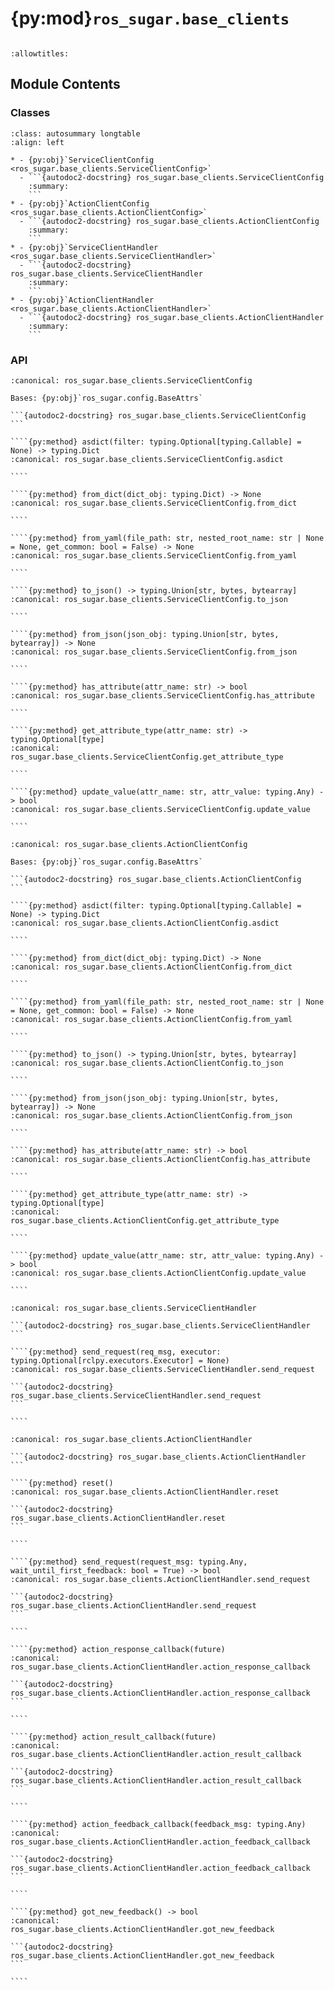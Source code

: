 # {py:mod}`ros_sugar.base_clients`

```{py:module} ros_sugar.base_clients
```

```{autodoc2-docstring} ros_sugar.base_clients
:allowtitles:
```

## Module Contents

### Classes

````{list-table}
:class: autosummary longtable
:align: left

* - {py:obj}`ServiceClientConfig <ros_sugar.base_clients.ServiceClientConfig>`
  - ```{autodoc2-docstring} ros_sugar.base_clients.ServiceClientConfig
    :summary:
    ```
* - {py:obj}`ActionClientConfig <ros_sugar.base_clients.ActionClientConfig>`
  - ```{autodoc2-docstring} ros_sugar.base_clients.ActionClientConfig
    :summary:
    ```
* - {py:obj}`ServiceClientHandler <ros_sugar.base_clients.ServiceClientHandler>`
  - ```{autodoc2-docstring} ros_sugar.base_clients.ServiceClientHandler
    :summary:
    ```
* - {py:obj}`ActionClientHandler <ros_sugar.base_clients.ActionClientHandler>`
  - ```{autodoc2-docstring} ros_sugar.base_clients.ActionClientHandler
    :summary:
    ```
````

### API

`````{py:class} ServiceClientConfig
:canonical: ros_sugar.base_clients.ServiceClientConfig

Bases: {py:obj}`ros_sugar.config.BaseAttrs`

```{autodoc2-docstring} ros_sugar.base_clients.ServiceClientConfig
```

````{py:method} asdict(filter: typing.Optional[typing.Callable] = None) -> typing.Dict
:canonical: ros_sugar.base_clients.ServiceClientConfig.asdict

````

````{py:method} from_dict(dict_obj: typing.Dict) -> None
:canonical: ros_sugar.base_clients.ServiceClientConfig.from_dict

````

````{py:method} from_yaml(file_path: str, nested_root_name: str | None = None, get_common: bool = False) -> None
:canonical: ros_sugar.base_clients.ServiceClientConfig.from_yaml

````

````{py:method} to_json() -> typing.Union[str, bytes, bytearray]
:canonical: ros_sugar.base_clients.ServiceClientConfig.to_json

````

````{py:method} from_json(json_obj: typing.Union[str, bytes, bytearray]) -> None
:canonical: ros_sugar.base_clients.ServiceClientConfig.from_json

````

````{py:method} has_attribute(attr_name: str) -> bool
:canonical: ros_sugar.base_clients.ServiceClientConfig.has_attribute

````

````{py:method} get_attribute_type(attr_name: str) -> typing.Optional[type]
:canonical: ros_sugar.base_clients.ServiceClientConfig.get_attribute_type

````

````{py:method} update_value(attr_name: str, attr_value: typing.Any) -> bool
:canonical: ros_sugar.base_clients.ServiceClientConfig.update_value

````

`````

`````{py:class} ActionClientConfig
:canonical: ros_sugar.base_clients.ActionClientConfig

Bases: {py:obj}`ros_sugar.config.BaseAttrs`

```{autodoc2-docstring} ros_sugar.base_clients.ActionClientConfig
```

````{py:method} asdict(filter: typing.Optional[typing.Callable] = None) -> typing.Dict
:canonical: ros_sugar.base_clients.ActionClientConfig.asdict

````

````{py:method} from_dict(dict_obj: typing.Dict) -> None
:canonical: ros_sugar.base_clients.ActionClientConfig.from_dict

````

````{py:method} from_yaml(file_path: str, nested_root_name: str | None = None, get_common: bool = False) -> None
:canonical: ros_sugar.base_clients.ActionClientConfig.from_yaml

````

````{py:method} to_json() -> typing.Union[str, bytes, bytearray]
:canonical: ros_sugar.base_clients.ActionClientConfig.to_json

````

````{py:method} from_json(json_obj: typing.Union[str, bytes, bytearray]) -> None
:canonical: ros_sugar.base_clients.ActionClientConfig.from_json

````

````{py:method} has_attribute(attr_name: str) -> bool
:canonical: ros_sugar.base_clients.ActionClientConfig.has_attribute

````

````{py:method} get_attribute_type(attr_name: str) -> typing.Optional[type]
:canonical: ros_sugar.base_clients.ActionClientConfig.get_attribute_type

````

````{py:method} update_value(attr_name: str, attr_value: typing.Any) -> bool
:canonical: ros_sugar.base_clients.ActionClientConfig.update_value

````

`````

`````{py:class} ServiceClientHandler(client_node: ros_sugar.core.BaseNode, config: typing.Optional[ros_sugar.base_clients.ServiceClientConfig] = None, srv_name: typing.Optional[str] = None, srv_type: typing.Optional[type] = None)
:canonical: ros_sugar.base_clients.ServiceClientHandler

```{autodoc2-docstring} ros_sugar.base_clients.ServiceClientHandler
```

````{py:method} send_request(req_msg, executor: typing.Optional[rclpy.executors.Executor] = None)
:canonical: ros_sugar.base_clients.ServiceClientHandler.send_request

```{autodoc2-docstring} ros_sugar.base_clients.ServiceClientHandler.send_request
```

````

`````

`````{py:class} ActionClientHandler(client_node: ros_sugar.core.BaseNode, config: typing.Optional[ros_sugar.base_clients.ActionClientConfig] = None, action_name: typing.Optional[str] = None, action_type: typing.Optional[type] = None)
:canonical: ros_sugar.base_clients.ActionClientHandler

```{autodoc2-docstring} ros_sugar.base_clients.ActionClientHandler
```

````{py:method} reset()
:canonical: ros_sugar.base_clients.ActionClientHandler.reset

```{autodoc2-docstring} ros_sugar.base_clients.ActionClientHandler.reset
```

````

````{py:method} send_request(request_msg: typing.Any, wait_until_first_feedback: bool = True) -> bool
:canonical: ros_sugar.base_clients.ActionClientHandler.send_request

```{autodoc2-docstring} ros_sugar.base_clients.ActionClientHandler.send_request
```

````

````{py:method} action_response_callback(future)
:canonical: ros_sugar.base_clients.ActionClientHandler.action_response_callback

```{autodoc2-docstring} ros_sugar.base_clients.ActionClientHandler.action_response_callback
```

````

````{py:method} action_result_callback(future)
:canonical: ros_sugar.base_clients.ActionClientHandler.action_result_callback

```{autodoc2-docstring} ros_sugar.base_clients.ActionClientHandler.action_result_callback
```

````

````{py:method} action_feedback_callback(feedback_msg: typing.Any)
:canonical: ros_sugar.base_clients.ActionClientHandler.action_feedback_callback

```{autodoc2-docstring} ros_sugar.base_clients.ActionClientHandler.action_feedback_callback
```

````

````{py:method} got_new_feedback() -> bool
:canonical: ros_sugar.base_clients.ActionClientHandler.got_new_feedback

```{autodoc2-docstring} ros_sugar.base_clients.ActionClientHandler.got_new_feedback
```

````

`````
